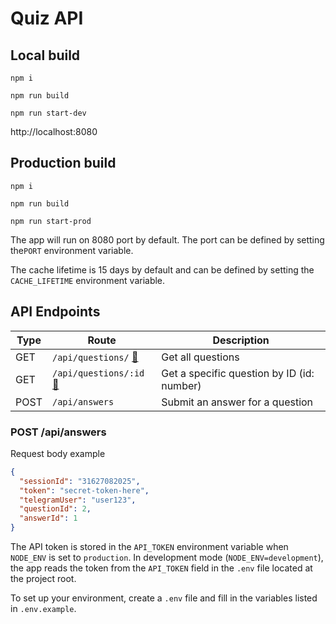 # Quiz API

## Local build
```
npm i
```

```
npm run build
```

```
npm run start-dev
```

http://localhost:8080

## Production build
```
npm i
```

```
npm run build
```

```
npm run start-prod
```

The app will run on 8080 port by default. The port can be defined by setting
the`PORT` environment variable.

The cache lifetime is 15 days by default and can be defined by setting the
`CACHE_LIFETIME` environment variable.

## API Endpoints

| Type | Route | Description |
|------|-------|-------------|
| GET | `/api/questions/` [🔗](http://localhost:8080/api/questions/) | Get all questions |
| GET | `/api/questions/:id` [🔗](http://localhost:8080/api/questions/:id) | Get a specific question by ID (id: number) |
| POST | `/api/answers` | Submit an answer for a question |


### POST /api/answers

Request body example

```json
{  
  "sessionId": "31627082025",
  "token": "secret-token-here",
  "telegramUser": "user123",
  "questionId": 2,
  "answerId": 1
}
```

The API token is stored in the `API_TOKEN` environment variable when `NODE_ENV` is set to `production`.
In development mode (`NODE_ENV=development`), the app reads the token from the `API_TOKEN` field in the `.env` file located at the project root.

To set up your environment, create a `.env` file and fill in the variables listed in `.env.example`.
